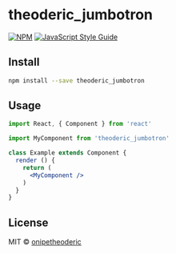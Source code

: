# theoderic_jumbotron

> 

[![NPM](https://img.shields.io/npm/v/theoderic_jumbotron.svg)](https://www.npmjs.com/package/theoderic_jumbotron) [![JavaScript Style Guide](https://img.shields.io/badge/code_style-standard-brightgreen.svg)](https://standardjs.com)

## Install

```bash
npm install --save theoderic_jumbotron
```

## Usage

```jsx
import React, { Component } from 'react'

import MyComponent from 'theoderic_jumbotron'

class Example extends Component {
  render () {
    return (
      <MyComponent />
    )
  }
}
```

## License

MIT © [onipetheoderic](https://github.com/onipetheoderic)
